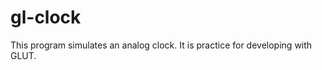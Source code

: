 gl-clock
========

This program simulates an analog clock. It is practice for developing with GLUT.
